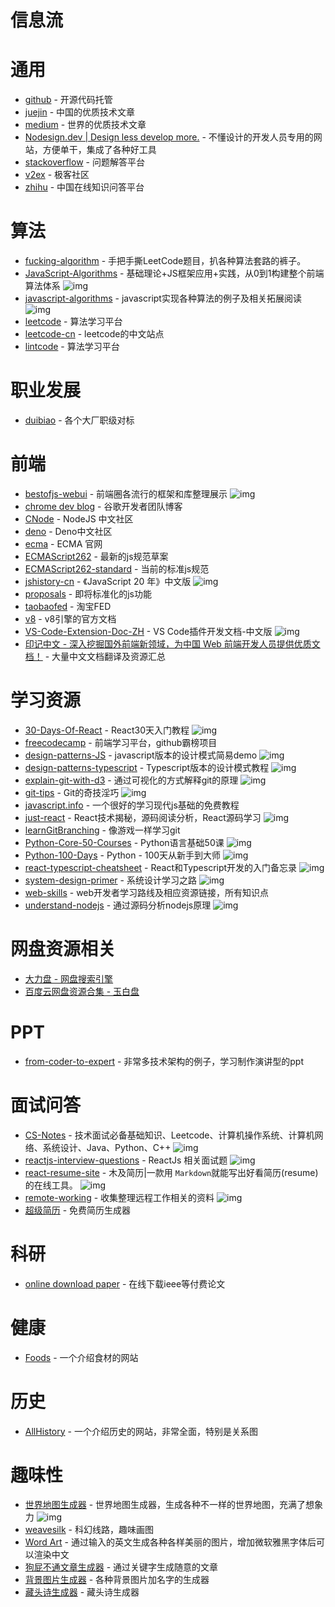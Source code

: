 # 信息流

# 通用

- [github](https://github.com/) - 开源代码托管
- [juejin](https://juejin.im/) - 中国的优质技术文章
- [medium](https://medium.com/) - 世界的优质技术文章
- [Nodesign.dev | Design less develop more.](https://nodesign.dev/) - 不懂设计的开发人员专用的网站，方便单干，集成了各种好工具
- [stackoverflow](https://stackoverflow.com/) - 问题解答平台
- [v2ex](https://www.v2ex.com/) - 极客社区
- [zhihu](https://www.zhihu.com/) - 中国在线知识问答平台

# 算法

- [fucking-algorithm](https://github.com/labuladong/fucking-algorithm) - 手把手撕LeetCode题目，扒各种算法套路的裤子。
- [JavaScript-Algorithms](https://github.com/sisterAn/JavaScript-Algorithms) - 基础理论+JS框架应用+实践，从0到1构建整个前端算法体系 ![img](https://img.shields.io/github/stars/sisterAn/JavaScript-Algorithms)
- [javascript-algorithms](https://github.com/trekhleb/javascript-algorithms) - javascript实现各种算法的例子及相关拓展阅读 ![img](https://img.shields.io/github/stars/trekhleb/javascript-algorithms)
- [leetcode](https://leetcode.com/) - 算法学习平台
- [leetcode-cn](https://leetcode-cn.com/) - leetcode的中文站点
- [lintcode](https://www.lintcode.com/) - 算法学习平台


# 职业发展

- [duibiao](https://duibiao.info/) - 各个大厂职级对标

# 前端

- [bestofjs-webui](https://github.com/bestofjs/bestofjs-webui) -  前端圈各流行的框架和库整理展示 ![img](https://img.shields.io/github/stars/bestofjs/bestofjs-webui)
- [chrome dev blog](https://web.dev/blog/) - 谷歌开发者团队博客
- [CNode](https://cnodejs.org/) - NodeJS 中文社区
- [deno](https://deno.js.cn/) - Deno中文社区
- [ecma](http://www.ecma-international.org/) - ECMA 官网
- [ECMAScript262](https://tc39.es/ecma262/) - 最新的js规范草案
- [ECMAScript262-standard](http://www.ecma-international.org/publications/standards/Ecma-262.htm) - 当前的标准js规范
- [jshistory-cn](https://github.com/doodlewind/jshistory-cn) - 《JavaScript 20 年》中文版 ![img](https://img.shields.io/github/stars/doodlewind/jshistory-cn)
- [proposals](https://github.com/tc39/proposals) - 即将标准化的js功能
- [taobaofed](http://taobaofed.org/) - 淘宝FED
- [v8](https://v8.dev/docs) - v8引擎的官方文档
- [VS-Code-Extension-Doc-ZH](https://github.com/Liiked/VS-Code-Extension-Doc-ZH) - VS Code插件开发文档-中文版 ![img](https://img.shields.io/github/stars/Liiked/VS-Code-Extension-Doc-ZH)
- [印记中文 - 深入挖掘国外前端新领域，为中国 Web 前端开发人员提供优质文档！](https://docschina.org/) - 大量中文文档翻译及资源汇总


# 学习资源

- [30-Days-Of-React](https://github.com/Asabeneh/30-Days-Of-React) - React30天入门教程 ![img](https://img.shields.io/github/stars/Asabeneh/30-Days-Of-React)
- [freecodecamp](https://www.freecodecamp.org/) - 前端学习平台，github霸榜项目
- [design-patterns-JS](https://github.com/fbeline/design-patterns-JS) - javascript版本的设计模式简易demo ![img](https://img.shields.io/github/stars/fbeline/design-patterns-JS)
- [design-patterns-typescript](https://github.com/RefactoringGuru/design-patterns-typescript) - Typescript版本的设计模式教程 ![img](https://img.shields.io/github/stars/RefactoringGuru/design-patterns-typescript)
- [explain-git-with-d3](https://github.com/onlywei/explain-git-with-d3) - 通过可视化的方式解释git的原理 ![img](https://img.shields.io/github/stars/onlywei/explain-git-with-d3)
- [git-tips](https://github.com/521xueweihan/git-tips) - Git的奇技淫巧 ![img](https://img.shields.io/github/stars/521xueweihan/git-tips)
- [javascript.info](https://zh.javascript.info/) - 一个很好的学习现代js基础的免费教程
- [just-react](https://github.com/BetaSu/just-react) - React技术揭秘，源码阅读分析，React源码学习 ![img](https://img.shields.io/github/stars/BetaSu/just-react)
- [learnGitBranching](https://github.com/pcottle/learnGitBranching) - 像游戏一样学习git
- [Python-Core-50-Courses](https://github.com/jackfrued/Python-Core-50-Courses) - Python语言基础50课 ![img](https://img.shields.io/github/stars/jackfrued/Python-Core-50-Courses)
- [Python-100-Days](https://github.com/jackfrued/Python-100-Days) - Python - 100天从新手到大师 ![img](https://img.shields.io/github/stars/jackfrued/Python-100-Days)
- [react-typescript-cheatsheet](https://github.com/typescript-cheatsheets/react-typescript-cheatsheet) - React和Typescript开发的入门备忘录 ![img](https://img.shields.io/github/stars/typescript-cheatsheets/react-typescript-cheatsheet)
- [system-design-primer](https://github.com/donnemartin/system-design-primer) - 系统设计学习之路 ![img](https://img.shields.io/github/stars/donnemartin/system-design-primer)
- [web-skills](https://github.com/andreasbm/web-skills) - web开发者学习路线及相应资源链接，所有知识点
- [understand-nodejs](https://github.com/theanarkh/understand-nodejs) - 通过源码分析nodejs原理 ![img](https://img.shields.io/github/stars/theanarkh/understand-nodejs)



# 网盘资源相关

- [大力盘 - 网盘搜索引擎](https://www.dalipan.com/#/)
- [百度云网盘资源合集 - 玉白盘](https://www.yubaipan.com/search)




# PPT
- [from-coder-to-expert](https://github.com/FunnyLiu/from_coder_to_expert) - 非常多技术架构的例子，学习制作演讲型的ppt

# 面试问答


- [CS-Notes](https://github.com/CyC2018/CS-Notes) - 技术面试必备基础知识、Leetcode、计算机操作系统、计算机网络、系统设计、Java、Python、C++ ![img](https://img.shields.io/github/stars/CyC2018/CS-Notes)
- [reactjs-interview-questions](https://github.com/sudheerj/reactjs-interview-questions) - ReactJs 相关面试题 ![img](https://img.shields.io/github/stars/sudheerj/reactjs-interview-questions)
- [react-resume-site](https://github.com/hua1995116/react-resume-site) - 木及简历|一款用 `Markdown`就能写出好看简历(resume)的在线工具。 ![img](https://img.shields.io/github/stars/hua1995116/react-resume-site)
- [remote-working](https://github.com/greatghoul/remote-working) - 收集整理远程工作相关的资料 ![img](https://img.shields.io/github/stars/greatghoul/remote-working)
- [超级简历](https://www.wondercv.com/) - 免费简历生成器


# 科研 

- [online download paper](https://tool.yovisun.com/scihub/) - 在线下载ieee等付费论文

# 健康

- [Foods](http://www.1qibi.com/food/food_index.php) - 一个介绍食材的网站

# 历史

- [AllHistory](https://www.allhistory.com/) - 一个介绍历史的网站，非常全面，特别是关系图


# 趣味性

- [世界地图生成器](https://github.com/Azgaar/Fantasy-Map-Generator) - 世界地图生成器，生成各种不一样的世界地图，充满了想象力 ![img](https://img.shields.io/github/stars/Azgaar/Fantasy-Map-Generator)
- [weavesilk](http://weavesilk.com/) - 科幻线路，趣味画图
- [Word Art](https://wordart.com/create) - 通过输入的英文生成各种各样美丽的图片，增加微软雅黑字体后可以渲染中文
- [狗屁不通文章生成器](https://suulnnka.github.io/BullshitGenerator/index.html) - 通过关键字生成随意的文章
- [背景图片生成器](https://cc.bjadjty.com/index.php) - 各种背景图片加名字的生成器
- [藏头诗生成器](https://cts.chazhi.net/) - 藏头诗生成器